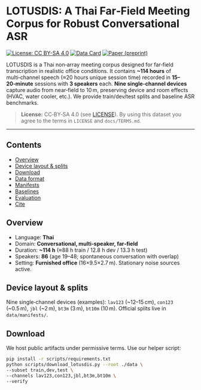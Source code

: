 
# LOTUSDIS: A Thai Far‑Field Meeting Corpus for Robust Conversational ASR


[![License: CC BY-SA 4.0](https://img.shields.io/badge/License-CC%20BY--SA%204.0-lightgrey.svg)](LICENSE)
[![Data Card](https://img.shields.io/badge/Dataset-Card-blue)](docs/DATASET_CARD.md)
[![Paper (preprint)](https://img.shields.io/badge/Paper-preprint-informational)](#citation)


LOTUSDIS is a Thai non‑array meeting corpus designed for far‑field transcription in realistic office conditions. It contains **~114 hours** of multi‑channel speech (≈20 hours unique session time) recorded in **15–20‑minute** sessions with **3 speakers** each. **Nine single‑channel devices** capture audio from near‑field to 10 m, preserving device and room effects (HVAC, water cooler, etc.). We provide train/dev/test splits and baseline ASR benchmarks.

> **License:** CC‑BY‑SA 4.0 (see [LICENSE](LICENSE)). By using this dataset you agree to the terms in `LICENSE` and `docs/TERMS.md`.


---


## Contents
- [Overview](#overview)
- [Device layout & splits](#device-layout--splits)
- [Download](#download)
- [Data format](#data-format)
- [Manifests](#manifests)
- [Baselines](#baselines)
- [Evaluation](#evaluation)
- [Cite](#cite)

  
## Overview
- Language: **Thai**
- Domain: **Conversational, multi‑speaker, far‑field**
- Duration: **~114 h** (≈88 h train / 12.8 h dev / 13.3 h test)
- Speakers: **86** (age 19–48; spontaneous conversation with overlap)
- Setting: **Furnished office** (16×9.5×2.7 m). Stationary noise sources active.


## Device layout & splits
Nine single‑channel devices (examples): `lav123` (~12–15 cm), `con123` (~0.5 m), `jbl` (~2 m), `bt3m` (3 m), `bt10m` (10 m).
Official splits live in `data/manifests/`.

## Download
We host public artifacts under permissive terms. Use our helper script:


```bash
pip install -r scripts/requirements.txt
python scripts/download_lotusdis.py --root ./data \
--subset train,dev,test \
--channels lav123,con123,jbl,bt3m,bt10m \
--verify
